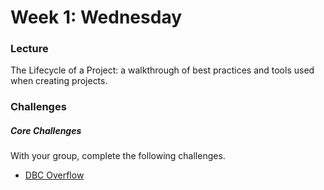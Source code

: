 # Week 1: Wednesday

### Lecture

The Lifecycle of a Project: a walkthrough of best practices and tools used when creating projects.

### Challenges

##### Core Challenges

With your group, complete the following challenges.

- [DBC Overflow](../../../../overflow-challenge)

